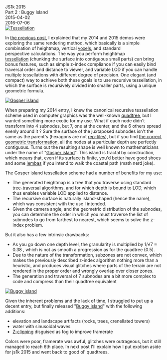 <div class="series">JS1k 2015</div>
<div class="title">Part 2 : Buggy Island</div>
<div class="pubdate">2015-04-02</div>
<div class="lastmodifdate">2016-07-06</div>

<a class="illustration" href="//en.wikipedia.org/wiki/Tessellation">
    <img src="//ehouais.net/blog/wp-content/uploads/2015/04/tessellation.jpg" title="Tessellation"/>
</a>

In [the previous post](/2015/03/js1k-2015-part-1-introduction "js1k 2015 (part 1) : introduction"), I explained that my 2014 and 2015 demos were exploring the same rendering method, which basically is a simple combination of heightmap, vertical [voxels](//en.wikipedia.org/wiki/Voxel "voxel"), and standard perspective calculations. The way you perform heightmap [tessellation](//en.wikipedia.org/wiki/Tessellation "Tessellation") (chunking the surface into contiguous small parts) can bring bonus features, such as simple z-index compliance if you can easily bind traversal order and distance to viewer, and variable LOD if you can handle multiple tessellations with different degree of precision. One elegant (and compact) way to achieve both these goals is to use recursive tessellation, in which the surface is recursively divided into smaller parts, using a unique geometric formula.

<a class="illustration" href="//en.wikipedia.org/wiki/Gosper_curve#Properties">
    <img src="//ehouais.net/blog/wp-content/uploads/2015/04/gosper.png" title="Gosper island"/>
</a>

When preparing my 2014 entry, I knew the canonical recursive tessellation scheme used in computer graphics was the well-known [quadtree](//en.wikipedia.org/wiki/Quadtree "Quadtree"), but I wanted something more exotic for my use. What if each node didn't transform into 4 subnodes, but 7, one at the center, and the 6 others spread evenly around it ? Sure the surface of the juxtaposed subnodes isn't the same as the parent's (hexagons are not [rep-tiles](//en.wikipedia.org/wiki/Rep-tile "Rep-tile")), but if you find [the correct geometric transformation](//ecademy.agnesscott.edu/~lriddle/ifs/ksnow/flowsnake.htm "A bit of maths..."), all the nodes at a particular depth are perfectly contiguous. Turns out the resulting shape is well known to mathematicians under the name of "[Gosper island](//en.wikipedia.org/wiki/Gosper_curve#Properties "Gosper island")". This island is fractal by construction, which means that, even if its surface is finite, you'd better have good shoes and some [lembas](//en.wikipedia.org/wiki/List_of_Middle-earth_food_and_drink#Lembas "Lembas") if you intend to walk the coastal path (math nerd joke).

The Gosper island tessellation scheme had a number of benefits for my use:
- The generated heightmap is a tree that you traverse using standard [tree-traversal](//en.wikipedia.org/wiki/Tree_traversal "Tree traversal") algorithms, and for which depth is bound to LOD, which thus enables variable LOD applied to distance.
- The recursive surface is naturally island-shaped (hence the name), which was consistent with the use I intended.
- Given the camera angle, and the geometric distribution of the subnodes, you can determine the order in which you must traverse the list of subnodes to go from farthest to nearest, which seems to solve the z-index problem.

But it also has a few intrinsic drawbacks:
- As you go down one depth level, the granularity is multiplied by 1/√7 ≈ 0.38 , which is not as smooth a progression as for the quadtree (0.5).
- Due to the nature of the transformation, subzones are not convex, which makes the previously described z-index algorithm nothing more than a heuristic, and produces visual glitches where parts of the terrain are not rendered in the proper order and wrongly overlap over closer zones.
- The generation and traversal of 7 subnodes are a bit more complex to code and compress than their quadtree equivalent

<a class="illustration" href="//js1k.com/1966">
    <img src="//ehouais.net/blog/wp-content/uploads/2015/03/buggy1.png" title="Buggy island"/>
</a>

Given the inherent problems and the lack of time, I struggled to put up a decent entry, but finally released "[Buggy island](//js1k.com/1966 "Buggy island")" with the following additions:
- elevation and landscape artifacts (rocks, trees, crenellated towers)
- water with sinusoidal waves
- [Z-clipping](//en.wikipedia.org/wiki/Clipping_%40computer_graphics%41#Occlusion_clipping_.28Z-_or_depth_clipping.29 "Z-clipping") disguised as fog to improve framerate

Colors were poor, framerate was awful, glitches were outrageous, but it still managed to reach 6th place.
In next post I'll explain how I put exotism aside for js1k 2015 and went back to good ol' quadtrees.
